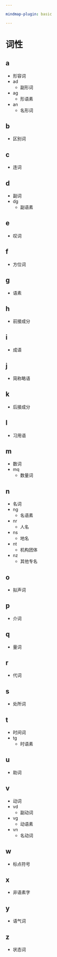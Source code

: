 ```yaml
---

mindmap-plugin: basic

---
```


# 词性

## a
- 形容词
- ad
   - 副形词
- ag
   - 形语素
- an
   - 名形词

## b
- 区别词

## c
- 连词

## d
- 副词
- dg
   - 副语素

## e
- 叹词

## f
- 方位词

## g
- 语素

## h
- 前接成分

## i
- 成语

## j
- 简称略语

## k
- 后接成分

## l
- 习用语

## m
- 数词
- mq
   - 数量词

## n
- 名词
- ng
   - 名语素
- nr
   - 人名
- ns
   - 地名
- nt
   - 机构团体
- nz
   - 其他专名

## o
- 拟声词

## p
- 介词

## q
- 量词

## r
- 代词

## s
- 处所词

## t
- 时间词
- tg
   - 时语素

## u
- 助词

## v
- 动词
- vd
   - 副动词
- vg
   - 动语素
- vn
   - 名动词

## w
- 标点符号

## x
- 非语素字

## y
- 语气词

## z
- 状态词